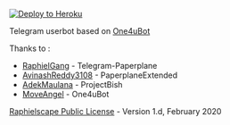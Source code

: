 <p align=""><a href="https://heroku.com/deploy?template=https://github.com/afdulfauzan/NangisBot/tree/nangis"> <img src="https://camo.githubusercontent.com/83b0e95b38892b49184e07ad572c94c8038323fb/68747470733a2f2f7777772e6865726f6b7563646e2e636f6d2f6465706c6f792f627574746f6e2e737667" alt="Deploy to Heroku" /></a></p>

Telegram userbot based on [One4uBot](https://github.com/MoveAngel/One4uBot)

Thanks to :
* [RaphielGang](https://github.com/RaphielGang) - Telegram-Paperplane
* [AvinashReddy3108](https://github.com/AvinashReddy3108) - PaperplaneExtended
* [AdekMaulana](https://github.com/adekmaulana) - ProjectBish
* [MoveAngel](https://github.com/MoveAngel) - One4uBot

[Raphielscape Public License](https://github.com/afdulfauzan/NangisBot/blob/nangis/LICENSE) - Version 1.d, February 2020